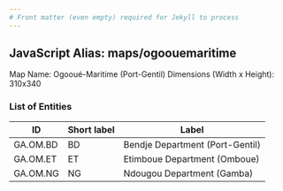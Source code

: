 ```yaml
---
# Front matter (even empty) required for Jekyll to process
---
```


## JavaScript Alias: maps/ogoouemaritime

Map Name: Ogooué-Maritime (Port-Gentil)
Dimensions (Width x Height): 310x340

### List of Entities

| ID       | Short label | Label                           |
| -------- | ----------- | ------------------------------- |
| GA.OM.BD | BD          | Bendje Department (Port-Gentil) |
| GA.OM.ET | ET          | Etimboue Department (Omboue)    |
| GA.OM.NG | NG          | Ndougou Department (Gamba)      |

